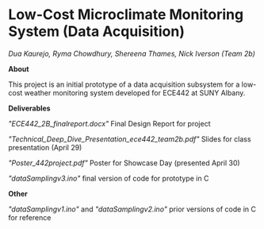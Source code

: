 # Low-Cost Microclimate Monitoring System (Data Acquisition)

*Dua Kaurejo, Ryma Chowdhury, Shereena Thames, Nick Iverson (Team 2b)*

**About**

This project is an initial prototype of a data acquisition subsystem for a low-cost weather monitoring system developed for ECE442 at SUNY Albany.

**Deliverables**

*"ECE442_2B_finalreport.docx"* Final Design Report for project

*"Technical_Deep_Dive_Presentation_ece442_team2b.pdf"* Slides for class presentation (April 29)

*"Poster_442project.pdf"* Poster for Showcase Day (presented April 30)

*"dataSamplingv3.ino"* final version of code for prototype in C 


**Other**

*"dataSamplingv1.ino"* and *"dataSamplingv2.ino"* prior versions of code in C for reference




